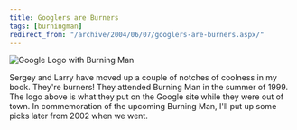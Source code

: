 ```yaml
---
title: Googlers are Burners
tags: [burningman]
redirect_from: "/archive/2004/06/07/googlers-are-burners.aspx/"
---
```


![Google Logo with Burning
Man](http://www.google.com/logos/googleburn.jpg)

Sergey and Larry have moved up a couple of notches of coolness in my
book. They're burners! They attended Burning Man in the summer of 1999.
The logo above is what they put on the Google site while they were out
of town. In commemoration of the upcoming Burning Man, I'll put up some
picks later from 2002 when we went.

